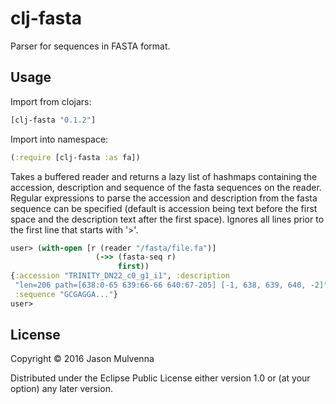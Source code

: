 # clj-fasta

Parser for sequences in FASTA format.

## Usage

Import from clojars:

```clojure
[clj-fasta "0.1.2"]
```

Import into namespace:

```clojure
(:require [clj-fasta :as fa])
```

Takes a buffered reader and returns a lazy list of hashmaps containing
the accession, description and sequence of the fasta sequences on the
reader. Regular expressions to parse the accession and description
from the fasta sequence can be specified (default is accession being
text before the first space and the description text after the first
space). Ignores all lines prior to the first line that starts with
'>'.

```clojure
user> (with-open [r (reader "/fasta/file.fa")]
                   (->> (fasta-seq r)
                        first))
{:accession "TRINITY_DN22_c0_g1_i1", :description 
 "len=206 path=[638:0-65 639:66-66 640:67-205] [-1, 638, 639, 640, -2]",
 :sequence "GCGAGGA..."}
user>
```

## License

Copyright © 2016 Jason Mulvenna

Distributed under the Eclipse Public License either version 1.0 or (at
your option) any later version.
